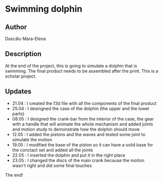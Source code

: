 # Swimming dolphin
## Author
Dascălu Mara-Elena
## Description
At the end of the project, this is going to simulate a dolphin that is swimming. The final product needs to be assembled after the print. This is a scholar project.
## Updates
- 21.04 : I created the f3d file with all the components of the final product
- 25.04 : I desingned the case of the dolphin (the upper and the lower parts)
- 08.05 : I designed the crank-bar from the interior of the case, the gear with a handle that will animate the whole mechanism and added joints and motion study to demonstrate how the dolphin should move
- 12.05 : I added the pistons and the waves and tested some joint to simulate the motion
- 19.05 : I modified the base of the piston so it can have a solid base for the conctact set and added all the joints
- 22.05 : I inserted the dolphin and put it in the right place
- 23.05 : I changed the discs of the main crank because the motion wasn't right and did some final touches

The end!
